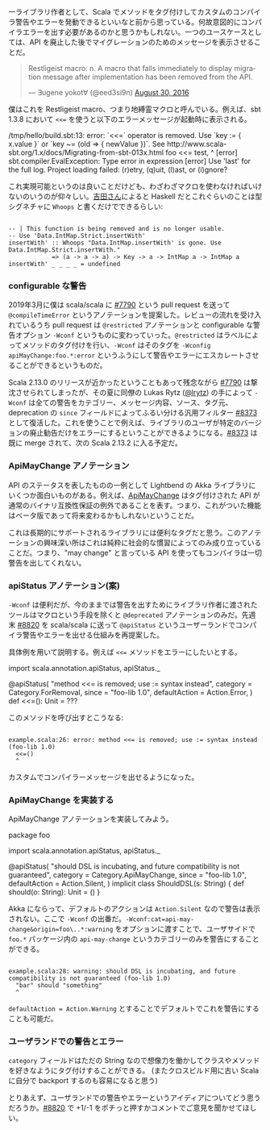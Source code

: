   [1]: https://twitter.com/xuwei_k/status/1232318081600389121
  [7790]: https://github.com/scala/scala/pull/7790
  [8373]: https://github.com/scala/scala/pull/8373
  [8820]: https://github.com/scala/scala/pull/8820
  [ApiMayChange]: https://doc.akka.io/docs/akka/current/common/may-change.html

一ライブラリ作者として、Scala でメソッドをタグ付けしてカスタムのコンパイラ警告やエラーを発動できるといいなと前から思っている。何故意図的にコンパイラエラーを出す必要があるのかと思うかもしれない。一つのユースケースとしては、API を廃止した後でマイグレーションのためのメッセージを表示させることだ。

<blockquote class="twitter-tweet"><p lang="en" dir="ltr">
Restligeist macro: n. A macro that fails immediately to display migration message after implementation has been removed from the API.</p>&mdash; ∃ugene yokot∀ (@eed3si9n) 
<a href="https://twitter.com/eed3si9n/status/770584274819055617?ref_src=twsrc%5Etfw">August 30, 2016</a>
</blockquote>

僕はこれを Restligeist macro、つまり地縛霊マクロと呼んでいる。例えば、sbt 1.3.8 において `<<=` を使うと以下のエラーメッセージが起動時に表示される。

<scala>
/tmp/hello/build.sbt:13: error: `<<=` operator is removed. Use `key := { x.value }` or `key ~= (old => { newValue })`.
See http://www.scala-sbt.org/1.x/docs/Migrating-from-sbt-013x.html
    foo <<= test,
        ^
[error] sbt.compiler.EvalException: Type error in expression
[error] Use 'last' for the full log.
Project loading failed: (r)etry, (q)uit, (l)ast, or (i)gnore?
</scala>

これ実現可能というのは良いことだけども、わざわざマクロを使わなければいけないのいうのが仰々しい。[吉田さん][1]によると Haskell だとこれぐらいのことは型シグネチャに `Whoops` と書くだけでできるらしい:

<code>
-- | This function is being removed and is no longer usable.
-- Use 'Data.IntMap.Strict.insertWith'
insertWith' :: Whoops "Data.IntMap.insertWith' is gone. Use Data.IntMap.Strict.insertWith."
            => (a -> a -> a) -> Key -> a -> IntMap a -> IntMap a
insertWith' _ _ _ _ = undefined
</code>

### configurable な警告

2019年3月に僕は scala/scala に [#7790][7790] という pull request を送って `@compileTimeError` というアノテーションを提案した。レビューの流れを受け入れているうち pull request は `@restricted` アノテーションと configurable な警告オプション `-Wconf` というものに変わっていった。`@restricted` はラベルによってメソッドのタグ付けを行い、`-Wconf` はそのタグを `-Wconfig apiMayChange:foo.*:error` というふうにして警告やエラーにエスカレートさせることができるというものだ。

Scala 2.13.0 のリリースが近かったということもあって残念ながら [#7790][7790] は撃沈させられてしまったが、その夏に同僚の Lukas Rytz ([@lrytz](https://twitter.com/lrytz)) の手によって `-Wconf` は全ての警告をカテゴリー、メッセージ内容、ソース、タグ元、deprecation の `since` フィールドによってふるい分ける汎用フィルター [#8373][8373] として復活した。これを使うことで例えば、ライブラリのユーザが特定のバージョンの廃止勧告だけをエラーにするということができるようになる。[#8373][8373] は既に merge されて、次の Scala 2.13.2 に入る予定だ。

### ApiMayChange アノテーション

API のステータスを表したものの一例として Lightbend の Akka ライブラリにいくつか面白いものがある。例えば、[ApiMayChange][ApiMayChange] はタグ付けされた API が通常のバイナリ互換性保証の例外であることを表す。つまり、これがついた機能はベータ版であって将来変わるかもしれないということだ。

これは長期的にサポートされるライブラリには便利なタグだと思う。このアノテーションの興味深い所はこれは純粋に社会的な慣習によってのみ成り立っていることだ。つまり、"may change" と言っている API を使ってもコンパイラは一切警告を出してくれない。

### apiStatus アノテーション(案)

`-Wconf` は便利だが、今のままでは警告を出すためにライブラリ作者に渡されたツールはマクロという手段を除くと `@deprecated` アノテーションのみだ。先週末 [#8820][8820] を scala/scala に送って `@apiStatus` というユーザーランドでコンパイラ警告やエラーを出せる仕組みを再提案した。

具体例を用いて説明する。例えば `<<=` メソッドをエラーにしたいとする。

<scala>
import scala.annotation.apiStatus, apiStatus._

@apiStatus(
  "method <<= is removed; use := syntax instead",
  category = Category.ForRemoval,
  since = "foo-lib 1.0",
  defaultAction = Action.Error,
)
def <<=(): Unit = ???
</scala>

このメソッドを呼び出すとこうなる:

<code>
example.scala:26: error: method <<= is removed; use := syntax instead (foo-lib 1.0)
  <<=()
  ^
</code>

カスタムでコンパイラーメッセージを出せるようになった。

### ApiMayChange を実装する

ApiMayChange アノテーションを実装してみよう。

<scala>
package foo

import scala.annotation.apiStatus, apiStatus._

@apiStatus(
  "should DSL is incubating, and future compatibility is not guaranteed",
  category = Category.ApiMayChange,
  since = "foo-lib 1.0",
  defaultAction = Action.Silent,
)
implicit class ShouldDSL(s: String) {
  def should(o: String): Unit = ()
}
</scala>

Akka にならって、デフォルトのアクションは `Action.Silent` なので警告は表示されない。ここで `-Wconf` の出番だ。`-Wconf:cat=api-may-change&origin=foo\..*:warning` をオプションに渡すことで、ユーザサイドで `foo.*` パッケージ内の `api-may-change` というカテゴリーのみを警告にすることができる。

<code>
example.scala:28: warning: should DSL is incubating, and future compatibility is not guaranteed (foo-lib 1.0)
  "bar" should "something"
  ^
</code>

`defaultAction = Action.Warning` とすることでデフォルトでこれを警告にすることも可能だ。

### ユーザランドでの警告とエラー

`category` フィールドはただの String なので想像力を働かしてクラスやメソッドを好きなようにタグ付けすることができる。 (またクロスビルド用に古い Scala に自分で backport するのも容易になると思う)

とりあえず、ユーザランドでの警告やエラーというアイディアについてどう思うだろうか。[#8820][8820] で +1/-1 をポチっと押すかコメントでご意見を聞かせてほしい。
